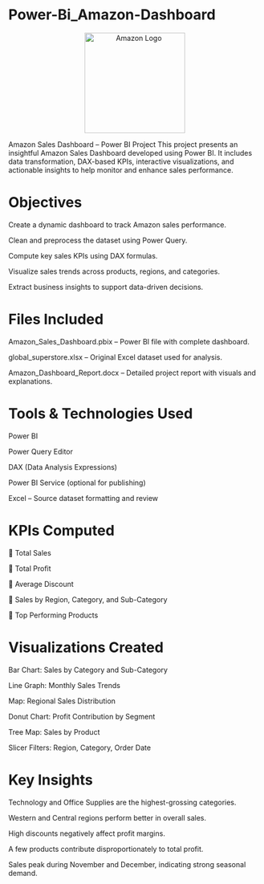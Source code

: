 # Power-Bi_Amazon-Dashboard
<p align="center">
  <img src="https://upload.wikimedia.org/wikipedia/commons/a/a9/Amazon_logo.svg" alt="Amazon Logo" width="200"/>
</p>
Amazon Sales Dashboard – Power BI Project
This project presents an insightful Amazon Sales Dashboard developed using Power BI. It includes data transformation, DAX-based KPIs, interactive visualizations, and actionable insights to help monitor and enhance sales performance.

# Objectives
Create a dynamic dashboard to track Amazon sales performance.

Clean and preprocess the dataset using Power Query.

Compute key sales KPIs using DAX formulas.

Visualize sales trends across products, regions, and categories.

Extract business insights to support data-driven decisions.

# Files Included
Amazon_Sales_Dashboard.pbix – Power BI file with complete dashboard.

global_superstore.xlsx – Original Excel dataset used for analysis.

Amazon_Dashboard_Report.docx – Detailed project report with visuals and explanations.

# Tools & Technologies Used
Power BI

Power Query Editor

DAX (Data Analysis Expressions)

Power BI Service (optional for publishing)

Excel – Source dataset formatting and review

# KPIs Computed
🔸 Total Sales

🔸 Total Profit

🔸 Average Discount

🔸 Sales by Region, Category, and Sub-Category

🔸 Top Performing Products

# Visualizations Created
Bar Chart: Sales by Category and Sub-Category

Line Graph: Monthly Sales Trends

Map: Regional Sales Distribution

Donut Chart: Profit Contribution by Segment

Tree Map: Sales by Product

Slicer Filters: Region, Category, Order Date

# Key Insights
Technology and Office Supplies are the highest-grossing categories.

Western and Central regions perform better in overall sales.

High discounts negatively affect profit margins.

A few products contribute disproportionately to total profit.

Sales peak during November and December, indicating strong seasonal demand.

